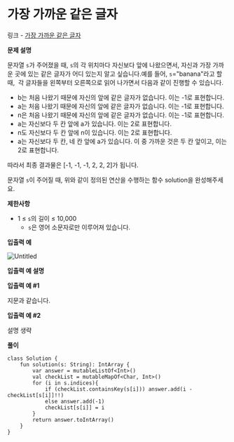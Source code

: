 # 가장 가까운 같은 글자

링크 -  [가장 가까운 같은 글자](https://school.programmers.co.kr/learn/courses/30/lessons/142086)

**문제 설명**

문자열 `s`가 주어졌을 때, `s`의 각 위치마다 자신보다 앞에 나왔으면서, 자신과 가장 가까운 곳에 있는 같은 글자가 어디 있는지 알고 싶습니다.예를 들어, `s`="banana"라고 할 때,  각 글자들을 왼쪽부터 오른쪽으로 읽어 나가면서 다음과 같이 진행할 수 있습니다.

- b는 처음 나왔기 때문에 자신의 앞에 같은 글자가 없습니다. 이는 -1로 표현합니다.
- a는 처음 나왔기 때문에 자신의 앞에 같은 글자가 없습니다. 이는 -1로 표현합니다.
- n은 처음 나왔기 때문에 자신의 앞에 같은 글자가 없습니다. 이는 -1로 표현합니다.
- a는 자신보다 두 칸 앞에 a가 있습니다. 이는 2로 표현합니다.
- n도 자신보다 두 칸 앞에 n이 있습니다. 이는 2로 표현합니다.
- a는 자신보다 두 칸, 네 칸 앞에 a가 있습니다. 이 중 가까운 것은 두 칸 앞이고, 이는 2로 표현합니다.

따라서 최종 결과물은 [-1, -1, -1, 2, 2, 2]가 됩니다.

문자열 `s`이 주어질 때, 위와 같이 정의된 연산을 수행하는 함수 solution을 완성해주세요.

****제한사항****

- 1 ≤ `s`의 길이 ≤ 10,000
    - `s`은 영어 소문자로만 이루어져 있습니다.

****입출력 예****

![Untitled](%E1%84%80%E1%85%A1%E1%84%8C%E1%85%A1%E1%86%BC%20%E1%84%80%E1%85%A1%E1%84%81%E1%85%A1%E1%84%8B%E1%85%AE%E1%86%AB%20%E1%84%80%E1%85%A1%E1%87%80%E1%84%8B%E1%85%B3%E1%86%AB%20%E1%84%80%E1%85%B3%E1%86%AF%E1%84%8C%E1%85%A1%20c572690498f7417a81a96a5c6491cf8e/Untitled.png)

****입출력 예 설명****

**입출력 예 #1**

지문과 같습니다.

**입출력 예 #2**

설명 생략

**풀이**

```
class Solution {
    fun solution(s: String): IntArray {
        var answer = mutableListOf<Int>()
        val checkList = mutableMapOf<Char, Int>()
        for (i in s.indices){
            if (checkList.containsKey(s[i])) answer.add(i - checkList[s[i]]!!)
            else answer.add(-1)
            checkList[s[i]] = i
        }
        return answer.toIntArray()
    }
}
```